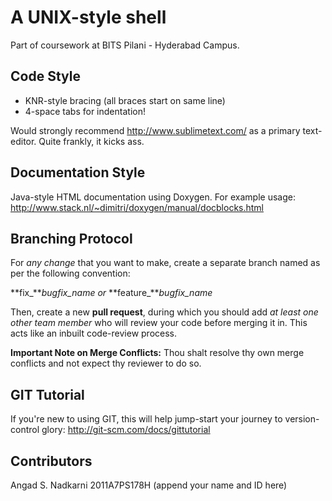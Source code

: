 # A UNIX-style shell

Part of coursework at BITS Pilani - Hyderabad Campus.

## Code Style

* KNR-style bracing (all braces start on same line)
* 4-space tabs for indentation!

Would strongly recommend http://www.sublimetext.com/
as a primary text-editor. Quite frankly, it kicks ass.

## Documentation Style

Java-style HTML documentation using Doxygen.
For example usage: 
http://www.stack.nl/~dimitri/doxygen/manual/docblocks.html

## Branching Protocol

For *any change* that you want to make, create a 
separate branch named as per the following convention:

**fix_***bugfix_name* *or* **feature_***bugfix_name*

Then, create a new **pull request**, during which you
should add *at least one other team member* who will
review your code before merging it in. This acts like
an inbuilt code-review process.

**Important Note on Merge Conflicts:** Thou shalt resolve
thy own merge conflicts and not expect thy reviewer to
do so.

## GIT Tutorial

If you're new to using GIT, this will help jump-start
your journey to version-control glory:
http://git-scm.com/docs/gittutorial

## Contributors

Angad S. Nadkarni 2011A7PS178H
(append your name and ID here)
